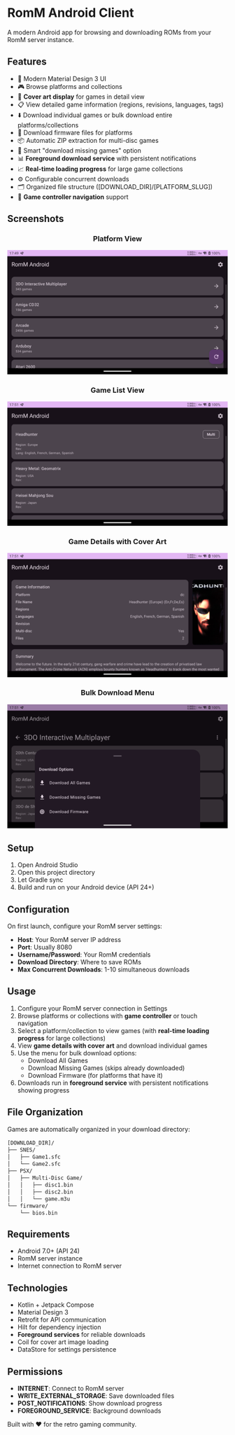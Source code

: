 # RomM Android Client

A modern Android app for browsing and downloading ROMs from your RomM server instance.

## Features

- 📱 Modern Material Design 3 UI
- 🎮 Browse platforms and collections
- 🎨 **Cover art display** for games in detail view
- 📋 View detailed game information (regions, revisions, languages, tags)
- ⬇️ Download individual games or bulk download entire platforms/collections
- 🔧 Download firmware files for platforms
- 📦 Automatic ZIP extraction for multi-disc games
- 🔄 Smart "download missing games" option
- 📊 **Foreground download service** with persistent notifications
- 📈 **Real-time loading progress** for large game collections
- ⚙️ Configurable concurrent downloads
- 🗂️ Organized file structure ([DOWNLOAD_DIR]/[PLATFORM_SLUG])
- 🎯 **Game controller navigation** support

## Screenshots

<div align="center">

### Platform View
![Platform View](.screenshots/platform_view.png)

### Game List View
![Platform Game List View](.screenshots/platform_gamelist_view.png)

### Game Details with Cover Art
![Game Details View](.screenshots/game_details_view.png)

### Bulk Download Menu
![Bulk Download Menu](.screenshots/bulk_download_games_firmware_menu.png)

</div>

## Setup

1. Open Android Studio
2. Open this project directory
3. Let Gradle sync
4. Build and run on your Android device (API 24+)

## Configuration

On first launch, configure your RomM server settings:
- **Host**: Your RomM server IP address
- **Port**: Usually 8080
- **Username/Password**: Your RomM credentials  
- **Download Directory**: Where to save ROMs
- **Max Concurrent Downloads**: 1-10 simultaneous downloads

## Usage

1. Configure your RomM server connection in Settings
2. Browse platforms or collections with **game controller** or touch navigation
3. Select a platform/collection to view games (with **real-time loading progress** for large collections)
4. View **game details with cover art** and download individual games
5. Use the menu for bulk download options:
   - Download All Games
   - Download Missing Games (skips already downloaded)
   - Download Firmware (for platforms that have it)
6. Downloads run in **foreground service** with persistent notifications showing progress

## File Organization

Games are automatically organized in your download directory:
```
[DOWNLOAD_DIR]/
├── SNES/
│   ├── Game1.sfc
│   └── Game2.sfc
├── PSX/
│   ├── Multi-Disc Game/
│   │   ├── disc1.bin
│   │   ├── disc2.bin
│   │   └── game.m3u
└── firmware/
    └── bios.bin
```

## Requirements

- Android 7.0+ (API 24)
- RomM server instance
- Internet connection to RomM server

## Technologies

- Kotlin + Jetpack Compose
- Material Design 3
- Retrofit for API communication
- Hilt for dependency injection
- **Foreground services** for reliable downloads
- Coil for cover art image loading
- DataStore for settings persistence

## Permissions

- **INTERNET**: Connect to RomM server
- **WRITE_EXTERNAL_STORAGE**: Save downloaded files
- **POST_NOTIFICATIONS**: Show download progress
- **FOREGROUND_SERVICE**: Background downloads

Built with ❤️ for the retro gaming community.
